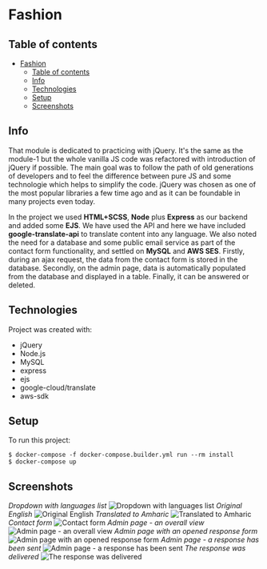 # Fashion

## Table of contents
- [Fashion](#fashion)
  - [Table of contents](#table-of-contents)
  - [Info](#info)
  - [Technologies](#technologies)
  - [Setup](#setup)
  - [Screenshots](#screenshots)

## Info
That module is dedicated to practicing with jQuery. It's the same as the module-1 but the whole vanilla JS code was refactored with introduction of jQuery if possible. The main goal was to follow the path of old generations of developers and to feel the difference between pure JS and some technologie which helps to simplify the code. jQuery was chosen as one of the most popular libraries a few time ago and as it can be foundable in many projects even today. 

In the project we used **HTML+SCSS**, **Node** plus **Express** as our backend and added some **EJS**. We have used the API and here we have included **google-translate-api** to translate content into any language. We also noted the need for a database and some public email service as part of the contact form functionality, and settled on **MySQL** and **AWS SES**. Firstly, during an ajax request, the data from the contact form is stored in the database. Secondly, on the admin page, data is automatically populated from the database and displayed in a table. Finally, it can be answered or deleted.
	
## Technologies
Project was created with:
* jQuery
* Node.js
* MySQL
* express
* ejs
* google-cloud/translate
* aws-sdk
	
## Setup
To run this project:

```
$ docker-compose -f docker-compose.builder.yml run --rm install
$ docker-compose up
```
## Screenshots
*Dropdown with languages list*
![Dropdown with languages list](./screenshots/dropdown_lang_list.png)
*Original English*
![Original English](./screenshots/original_eng.png)
*Translated to Amharic*
![Translated to Amharic](./screenshots/translated_to_lang1.png)
*Contact form*
![Contact form](./screenshots/contact_form.png)
*Admin page - an overall view*
![Admin page - an overall view](./screenshots/admin_page_1.png)
*Admin page with an opened response form*
![Admin page with an opened response form](./screenshots/admin_page_2.png)
*Admin page - a response has been sent*
![Admin page - a response has been sent](./screenshots/admin_page_3.png)
*The response was delivered*
![The response was delivered](./screenshots/response_from_admin_page.png)
